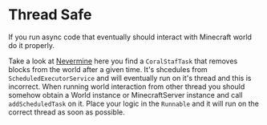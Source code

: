 # Thread Safe

If you run async code that eventually should interact with Minecraft world do it properly.

Take a look at [Nevermine](https://github.com/Tslat/Advent-Of-Ascension/) here you find a `CoralStafTask` that removes blocks from the world after a given time. It's shcedules from `ScheduledExecutorService` and will eventually run on it's thread and this is incorrect. When running world interaction from other thread you should somehow obtain a World instance or MinecraftServer instance and call `addScheduledTask` on it. Place your logic in the `Runnable` and it will run on the correct thread as soon as possible.
